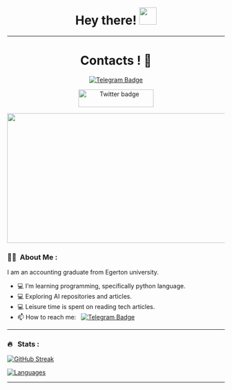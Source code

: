 <h1 align="center">Hey there! <img src="https://media.giphy.com/media/hvRJCLFzcasrR4ia7z/giphy.gif" width="40"></h1>

---
<h1 align="center">Contacts !   📲</h1>

<p align="center">
<a href="https://t.me/davemak_e1"><img src="https://img.shields.io/badge/Telegram-black?style=for-the-badge&logo=telegram&logoColor=white" alt="Telegram Badge"></a>
</p>
<p align="center">
<a href="https://" target="_blank"><img src="https://img.shields.io/badge/Twitter-blue?style=for-the-badge&logo=telegram&logoColor=white" alt="Twitter badge" height="41" width="174"></a>
</p


---
<p align="center"><img src="https://media.giphy.com/media/dWesBcTLavkZuG35MI/giphy.gif" width="600" height="300"  /></p>

### :woman_technologist: &nbsp;About Me :

I am an accounting graduate from Egerton university.
- 💻 I’m learning programming, specifically python language.
- 💻 Exploring AI repositories and articles.
- 💻 Leisure time is spent on reading  tech articles.
- 📫 How to reach me: &nbsp; [![Telegram Badge](https://img.shields.io/badge/Telegram-black?style=for-the-badge&logo=telegram&logoColor=white)](https://t.me/davemak_e1)

---

### 🔥 &nbsp;  Stats :
[![GitHub Streak](http://github-readme-streak-stats.herokuapp.com?user=daveh566&theme=dark&background=000000)](https://git.io/streak-stats)

[![Languages](https://github-readme-stats.vercel.app/api/top-langs/?username=daveh566&layout=compact&theme=vision-friendly-green)](https://github.com/anuraghazra/github-readme-stats)

---
